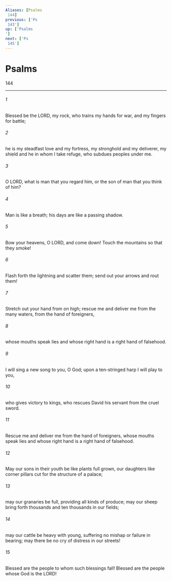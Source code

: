 ```yaml
---
Aliases: [Psalms 144]
previous: ['Ps 143']
up: ['Psalms']
next: ['Ps 145']
---
```

# Psalms 144

***
 

###### 1 
Blessed be the LORD, my rock,  who trains my hands for war,  and my fingers for battle;   

###### 2 
he is my steadfast love and my fortress,  my stronghold and my deliverer,  my shield and he in whom I take refuge,  who subdues peoples under me.  

###### 3 
O LORD, what is man that you regard him,  or the son of man that you think of him?   

###### 4 
Man is like a breath;  his days are like a passing shadow.  

###### 5 
Bow your heavens, O LORD, and come down!  Touch the mountains so that they smoke!   

###### 6 
Flash forth the lightning and scatter them;  send out your arrows and rout them!   

###### 7 
Stretch out your hand from on high;  rescue me and deliver me from the many waters,  from the hand of foreigners,   

###### 8 
whose mouths speak lies  and whose right hand is a right hand of falsehood.  

###### 9 
I will sing a new song to you, O God;  upon a ten-stringed harp I will play to you,   

###### 10 
who gives victory to kings,  who rescues David his servant from the cruel sword.   

###### 11 
Rescue me and deliver me  from the hand of foreigners,  whose mouths speak lies  and whose right hand is a right hand of falsehood.  

###### 12 
May our sons in their youth  be like plants full grown,  our daughters like corner pillars  cut for the structure of a palace;   

###### 13 
may our granaries be full,  providing all kinds of produce;  may our sheep bring forth thousands  and ten thousands in our fields;   

###### 14 
may our cattle be heavy with young,  suffering no mishap or failure in bearing;  may there be no cry of distress in our streets!   

###### 15 
Blessed are the people to whom such blessings fall!  Blessed are the people whose God is the LORD!
